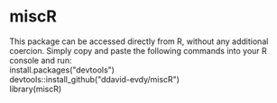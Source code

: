 # miscR

This package can be accessed directly from R, without any additional coercion.
Simply copy and paste the following commands into your R console and run:
<br />install.packages("devtools")
<br />devtools::install_github("ddavid-evdy/miscR")
<br />library(miscR)
